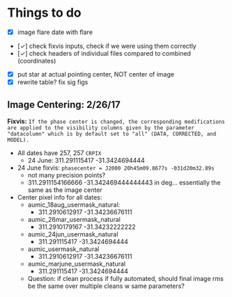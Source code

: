 # Things to do

- [X] image flare date with flare
- [$\checkmark$] check fixvis inputs, check if we were using them correctly
- [$\checkmark$] check headers of individual files compared to combined (coordinates)
- [X] put star at actual pointing center, NOT center of image
- [X] rewrite table? fix sig figs

## Image Centering: 2/26/17
**Fixvis:** `If the phase center is changed, the corresponding modifications are applied to the visibility columns given by the parameter "datacolumn" which is by default set to "all" (DATA, CORRECTED, and MODEL).`

- All dates have 257, 257 `CRPIX`
  - 24 June: 311.291115417 -31.3424694444
- 24 June fixvis: `phasecenter = J2000 20h45m09.8677s -031d20m32.89s`
    - not many precision points?
    - 311.2911154166666 -31.342469444444443 in deg... essentially the same as the image center
- Center pixel info for all dates:
  - aumic_18aug_usermask_natural:
    - 311.2910612917 -31.34236676111
  - aumic_26mar_usermask_natural
    - 311.2910179167 -31.34232222222
  - aumic_24jun_usermask_natural
    - 311.291115417 -31.3424694444
  - aumic_usermask_natural
    - 311.2910612917 -31.34236676111
  - aumic_marjune_usermask_natural
    - 311.291115417 -31.3424694444
  - Question: if clean process if fully automated, should final image rms be the same over multiple cleans w same parameters? 
